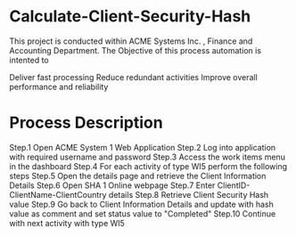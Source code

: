 # Calculate-Client-Security-Hash
This project is conducted within ACME Systems Inc. , Finance and Accounting Department. The Objective of this process automation is intented to

Deliver fast processing
Reduce redundant activities
Improve overall performance and reliability

# Process Description
Step.1 Open ACME System 1 Web Application
Step.2 Log into application with required username and password
Step.3 Access the work items menu in the dashboard
Step.4 For each activity of type WI5 perform the following steps
Step.5 Open the details page and retrieve the Client Information Details
Step.6 Open SHA 1 Online webpage
Step.7 Enter ClientID-ClientName-ClientCountry details
Step.8 Retrieve Client Security Hash value
Step.9 Go back to Client Information Details and update with hash value as comment and set status value to "Completed"
Step.10 Continue with next activity with type WI5
